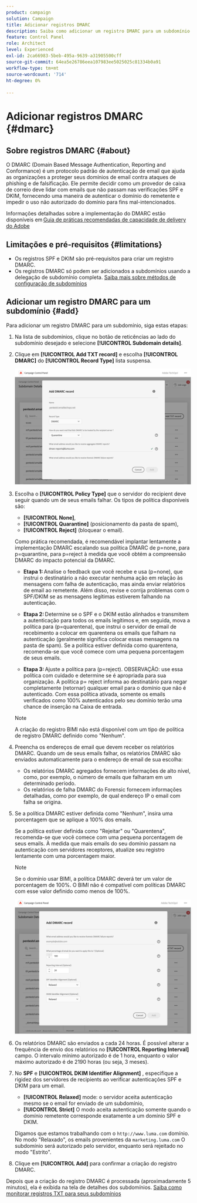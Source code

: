 ```yaml
---
product: campaign
solution: Campaign
title: Adicionar registros DMARC
description: Saiba como adicionar um registro DMARC para um subdomínio.
feature: Control Panel
role: Architect
level: Experienced
exl-id: 2ca66983-5beb-495a-9639-a31905500cff
source-git-commit: 64ea5e26786eea107983ee5025025c81334b0a91
workflow-type: tm+mt
source-wordcount: '714'
ht-degree: 0%

---
```


# Adicionar registros DMARC {#dmarc}

## Sobre registros DMARC {#about}

O DMARC (Domain Based Message Authentication, Reporting and Conformance) é um protocolo padrão de autenticação de email que ajuda as organizações a proteger seus domínios de email contra ataques de phishing e de falsificação. Ele permite decidir como um provedor de caixa de correio deve lidar com emails que não passam nas verificações SPF e DKIM, fornecendo uma maneira de autenticar o domínio do remetente e impedir o uso não autorizado do domínio para fins mal-intencionados.

Informações detalhadas sobre a implementação do DMARC estão disponíveis em [Guia de práticas recomendadas de capacidade de delivery do Adobe](https://experienceleague.adobe.com/docs/deliverability-learn/deliverability-best-practice-guide/additional-resources/technotes/implement-dmarc.html)

## Limitações e pré-requisitos {#limitations}

* Os registros SPF e DKIM são pré-requisitos para criar um registro DMARC.
* Os registros DMARC só podem ser adicionados a subdomínios usando a delegação de subdomínio completa. [Saiba mais sobre métodos de configuração de subdomínios](subdomains-branding.md#subdomain-delegation-methods)

## Adicionar um registro DMARC para um subdomínio {#add}

Para adicionar um registro DMARC para um subdomínio, siga estas etapas:

1. Na lista de subdomínios, clique no botão de reticências ao lado do subdomínio desejado e selecione **[!UICONTROL Subdomain details]**.

1. Clique em **[!UICONTROL Add TXT record]** e escolha **[!UICONTROL DMARC]** do **[!UICONTROL Record Type]** lista suspensa.

   ![](assets/dmarc-add.png)

1. Escolha o **[!UICONTROL Policy Type]** que o servidor do recipient deve seguir quando um de seus emails falhar. Os tipos de política disponíveis são:

   * **[!UICONTROL None]**,
   * **[!UICONTROL Quarantine]** (posicionamento da pasta de spam),
   * **[!UICONTROL Reject]** (bloquear o email).

   Como prática recomendada, é recomendável implantar lentamente a implementação DMARC escalando sua política DMARC de p=none, para p=quarantine, para p=reject à medida que você obtém a compreensão DMARC do impacto potencial da DMARC.

   * **Etapa 1:** Analise o feedback que você recebe e usa (p=none), que instrui o destinatário a não executar nenhuma ação em relação às mensagens com falha de autenticação, mas ainda enviar relatórios de email ao remetente. Além disso, revise e corrija problemas com o SPF/DKIM se as mensagens legítimas estiverem falhando na autenticação.

   * **Etapa 2:** Determine se o SPF e o DKIM estão alinhados e transmitem a autenticação para todos os emails legítimos e, em seguida, mova a política para (p=quarentena), que instrui o servidor de email de recebimento a colocar em quarentena os emails que falham na autenticação (geralmente significa colocar essas mensagens na pasta de spam). Se a política estiver definida como quarentena, recomenda-se que você comece com uma pequena porcentagem de seus emails.

   * **Etapa 3:** Ajuste a política para (p=reject). OBSERVAÇÃO: use essa política com cuidado e determine se é apropriada para sua organização. A política p= reject informa ao destinatário para negar completamente (retornar) qualquer email para o domínio que não é autenticado. Com essa política ativada, somente os emails verificados como 100% autenticados pelo seu domínio terão uma chance de inserção na Caixa de entrada.

   >[!NOTE]
   >
   > A criação do registro BIMI não está disponível com um tipo de política de registro DMARC definido como &quot;Nenhum&quot;.

1. Preencha os endereços de email que devem receber os relatórios DMARC. Quando um de seus emails falhar, os relatórios DMARC são enviados automaticamente para o endereço de email de sua escolha:

   * Os relatórios DMARC agregados fornecem informações de alto nível, como, por exemplo, o número de emails que falharam em um determinado período.
   * Os relatórios de falha DMARC do Forensic fornecem informações detalhadas, como por exemplo, de qual endereço IP o email com falha se origina.

1. Se a política DMARC estiver definida como &quot;Nenhum&quot;, insira uma porcentagem que se aplique a 100% dos emails.

   Se a política estiver definida como &quot;Rejeitar&quot; ou &quot;Quarentena&quot;, recomenda-se que você comece com uma pequena porcentagem de seus emails. À medida que mais emails do seu domínio passam na autenticação com servidores receptores, atualize seu registro lentamente com uma porcentagem maior.

   >[!NOTE]
   >
   >Se o domínio usar BIMI, a política DMARC deverá ter um valor de porcentagem de 100%. O BIMI não é compatível com políticas DMARC com esse valor definido como menos de 100%.

   ![](assets/dmarc-add2.png)

1. Os relatórios DMARC são enviados a cada 24 horas. É possível alterar a frequência de envio dos relatórios no **[!UICONTROL Reporting Interval]** campo. O intervalo mínimo autorizado é de 1 hora, enquanto o valor máximo autorizado é de 2190 horas (ou seja, 3 meses).

1. No **SPF** e **[!UICONTROL DKIM Identifier Alignment]** , especifique a rigidez dos servidores de recipients ao verificar autenticações SPF e DKIM para um email.

   * **[!UICONTROL Relaxed]** mode: o servidor aceita autenticação mesmo se o email for enviado de um subdomínio,
   * **[!UICONTROL Strict]** O modo aceita autenticação somente quando o domínio remetente corresponde exatamente a um domínio SPF e DKIM.

   Digamos que estamos trabalhando com o `http://www.luma.com` domínio. No modo &quot;Relaxado&quot;, os emails provenientes da `marketing.luma.com` O subdomínio será autorizado pelo servidor, enquanto será rejeitado no modo &quot;Estrito&quot;.

1. Clique em **[!UICONTROL Add]** para confirmar a criação do registro DMARC.

Depois que a criação do registro DMARC é processada (aproximadamente 5 minutos), ela é exibida na tela de detalhes dos subdomínios. [Saiba como monitorar registros TXT para seus subdomínios](gs-txt-records.md#monitor)
